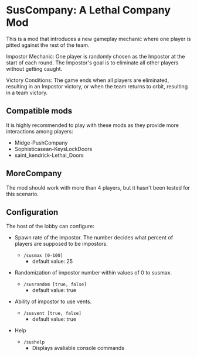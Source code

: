 # SusCompany: A Lethal Company Mod

This is a mod that introduces a new gameplay mechanic where one player is pitted against the rest of the team.

Impostor Mechanic: One player is randomly chosen as the Impostor at the start of each round. The Impostor's goal is to eliminate all other players without getting caught.

Victory Conditions: The game ends when all players are eliminated, resulting in an Impostor victory, or when the team returns to orbit, resulting in a team victory.

## Compatible mods
It is highly recommended to play with these mods as they provide more interactions among players:
- Midge-PushCompany
- Sophisticasean-KeysLockDoors
- saint_kendrick-Lethal_Doors

## MoreCompany
The mod should work with more than 4 players, but it hasn't been tested for this scenario.

## Configuration
The host of the lobby can configure:

- Spawn rate of the impostor. The number decides what percent of players are supposed to be impostors.
  - `/susmax [0-100]` 
    - default value: 25

- Randomization of impostor number within values of 0 to susmax.
  - `/susrandom [true, false]` 
     -  default value: true

- Ability of impostor to use vents.
  - `/susvent [true, false]` 
     -  default value: true
     
- Help
  - `/sushelp `
     -  Displays avaliable console commands
